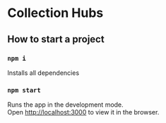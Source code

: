 # Collection Hubs

## How to start a project

### `npm i`

Installs all dependencies

### `npm start`

Runs the app in the development mode.\
Open [http://localhost:3000](http://localhost:3000) to view it in the browser.


